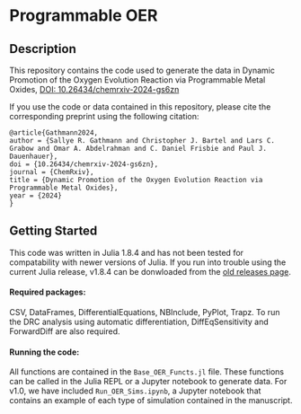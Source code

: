 # Programmable OER

## Description
This repository contains the code used to generate the data in Dynamic Promotion of the Oxygen Evolution Reaction via Programmable Metal Oxides, [DOI: 10.26434/chemrxiv-2024-gs6zn](https://chemrxiv.org/engage/chemrxiv/article-details/65af381d66c13817290d5404)

If you use the code or data contained in this repository, please cite the corresponding preprint using the following citation:
```
@article{Gathmann2024,
author = {Sallye R. Gathmann and Christopher J. Bartel and Lars C. Grabow and Omar A. Abdelrahman and C. Daniel Frisbie and Paul J. Dauenhauer},
doi = {10.26434/chemrxiv-2024-gs6zn},
journal = {ChemRxiv},
title = {Dynamic Promotion of the Oxygen Evolution Reaction via Programmable Metal Oxides},
year = {2024}
}
```



## Getting Started
This code was written in Julia 1.8.4 and has not been tested for compatability with newer versions of Julia. If you run into trouble using the current Julia release, v1.8.4 can be donwloaded from the [old releases page](https://julialang.org/downloads/oldreleases/). 

#### Required packages: 
  CSV, DataFrames, DifferentialEquations, NBInclude, PyPlot, Trapz. To run the DRC analysis using automatic differentiation, DiffEqSensitivity and ForwardDiff are also required.


#### Running the code:
  All functions are contained in the `Base_OER_Functs.jl` file. These functions can be called in the Julia REPL or a Jupyter notebook to generate data. 
  For v1.0, we have included `Run_OER_Sims.ipynb`, a Jupyter notebook that contains an example of each type of simulation contained in the manuscript. 
